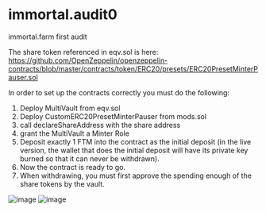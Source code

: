 # immortal.audit0
immortal.farm first audit

The share token referenced in eqv.sol is here: https://github.com/OpenZeppelin/openzeppelin-contracts/blob/master/contracts/token/ERC20/presets/ERC20PresetMinterPauser.sol

In order to set up the contracts correctly you must do the following:
1. Deploy MultiVault from eqv.sol
2. Deploy CustomERC20PresetMinterPauser from mods.sol
3. call declareShareAddress with the share address
4. grant the MultiVault a Minter Role
5. Deposit exactly 1 FTM into the contract as the initial deposit (in the live version, the wallet that does the initial deposit will have its private key burned so that it can never be withdrawn).
6. Now the contract is ready to go.
7. When withdrawing, you must first approve the spending enough of the share tokens by the vault.

![image](https://user-images.githubusercontent.com/92181746/137048281-48be78e1-2e33-4f74-b546-4e26494ba835.png)
![image](https://user-images.githubusercontent.com/92181746/137048321-dcd86743-d1dd-4855-9aa9-16ce82d7be0b.png)
